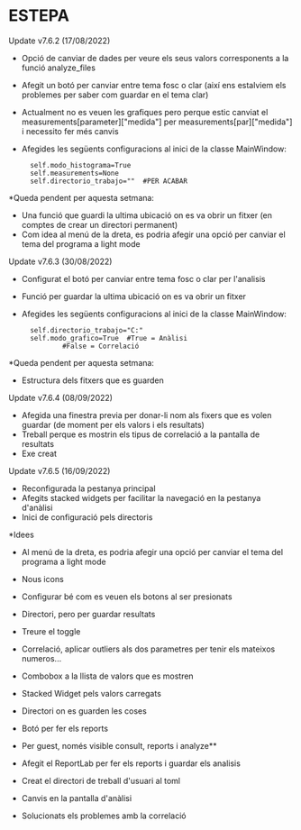 # ESTEPA

Update v7.6.2 (17/08/2022)

- Opció de canviar de dades per veure els seus valors corresponents a la funció analyze_files
- Afegit un botó per canviar entre tema fosc o clar (així ens estalviem els problemes per saber com guardar en el tema clar)
- Actualment no es veuen les grafiques pero perque estic canviat el measurements[parameter]["medida"] per measurements[par]["medida"] i necessito fer més canvis
- Afegides les següents configuracions al inici de la classe MainWindow:
	 
        self.modo_histograma=True
        self.measurements=None
        self.directorio_trabajo=""  #PER ACABAR 


*Queda pendent per aquesta setmana:

- Una funció que guardi la ultima ubicació on es va obrir un fitxer (en comptes de crear un directori permanent)
- Com idea al menú de la dreta, es podria afegir una opció per canviar el tema del programa a light mode


Update v7.6.3 (30/08/2022)

- Configurat el botó per canviar entre tema fosc o clar per l'analisis
- Funció per guardar la ultima ubicació on es va obrir un fitxer

- Afegides les següents configuracions al inici de la classe MainWindow:
	 

        self.directorio_trabajo="C:"
        self.modo_grafico=True  #True = Anàlisi 
				#False = Correlació

*Queda pendent per aquesta setmana:

- Estructura dels fitxers que es guarden

Update v7.6.4 (08/09/2022)

- Afegida una finestra previa per donar-li nom als fixers que es volen guardar (de moment per els valors i els resultats)
- Treball perque es mostrin els tipus de correlació a la pantalla de resultats
- Exe creat


Update v7.6.5 (16/09/2022)

- Reconfigurada la pestanya principal
- Afegits stacked widgets per facilitar la navegació en la pestanya d'anàlisi
- Inici de configuració pels directoris










*Idees

- Al menú de la dreta, es podria afegir una opció per canviar el tema del programa a light mode
- Nous icons
- Configurar bé com es veuen els botons al ser presionats
- Directori, pero per guardar resultats
- Treure el toggle


- Correlació, aplicar outliers als dos parametres per tenir els mateixos numeros...
- Combobox a la llista de valors que es mostren
- Stacked Widget pels valors carregats
- Directori on es guarden les coses

- Botó per fer els reports

- Per guest, només visible consult, reports i analyze**




- Afegit el ReportLab per fer els reports i guardar els analisis
- Creat el directori de treball d'usuari al toml
- Canvis en la pantalla d'anàlisi
- Solucionats els problemes amb la correlació
